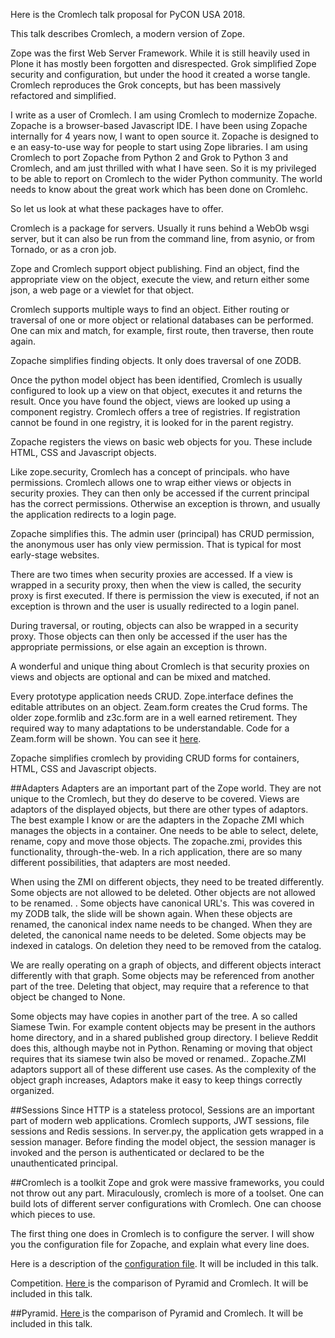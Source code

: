 Here is the Cromlech talk proposal for PyCON USA 2018.

This talk describes Cromlech, a modern version of Zope.

Zope was the first Web Server Framework. While it is still heavily used in Plone it has mostly been forgotten and disrespected. Grok simplified Zope security and configuration, but under the hood it created a worse tangle. Cromlech reproduces the Grok concepts, but has been massively refactored and simplified.

I write as a user of Cromlech. I am using Cromlech to  modernize Zopache.  Zopache is a browser-based Javascript IDE.  I have been using Zopache internally for 4 years now, I want to open source it.  Zopache is designed to e an easy-to-use way for people to start using Zope libraries.  I am using Cromlech to port Zopache from Python 2 and Grok to Python 3 and Cromlech, and am just thrilled with what I have seen.   So it is my privileged to be able to report on Cromlech to the wider Python community. The world needs to know about the great work which has been done on Cromlehc.

So let us look at what these packages have to offer.

Cromlech is a package for servers.  Usually it runs behind a WebOb
wsgi server, but it can also be run from the command line, from asynio, or from
Tornado, or as a cron job.

Zope and Cromlech support object publishing.  Find an object, find the appropriate view on the object, execute the view, and return either some json, a web page or a viewlet for that object.

Cromlech supports multiple ways to find an object.  Either routing or traversal of one or more object or relational  databases can be performed.  One can mix and match, for example, first route, then traverse, then route again.

Zopache simplifies finding objects.  It only does traversal of one ZODB.

Once the python model object has been identified, Cromlech is usually configured to look up a view on that object, executes it and returns the result.
Once you have found the object, views are looked up using a component registry.  Cromlech offers a tree of registries.  If registration cannot be found in one registry, it is looked for in the parent registry.

Zopache registers the views on basic web objects  for you.  These include HTML, CSS and Javascript objects.


Like zope.security, Cromlech has a concept of principals. who have permissions.  Cromlech allows one to wrap either views or objects in security proxies.  They can then only be accessed if the current principal has the correct permissions.  Otherwise an exception is thrown, and usually the application redirects to a login page. 

Zopache simplifies this.  The admin user (principal) has CRUD permission, the anonymous user has only view permission.  That is typical for most
early-stage websites.

There are two times when security proxies are accessed.  If a view is wrapped in a  security proxy, then when the view is called, the security proxy is first executed.  If there is permission the view is executed, if not an exception is thrown and the user is usually redirected to a login panel.

During traversal, or routing, objects can also be wrapped in a security proxy.  Those objects  can then only be accessed if the user has the appropriate permissions, or else again an exception is thrown.

A wonderful and unique thing about Cromlech is that security proxies on views and objects are  optional and can be mixed and matched.

Every prototype application needs CRUD.  Zope.interface defines the editable attributes on an object.  Zeam.form creates the Crud forms.  The older zope.formlib and z3c.form are in a well earned retirement.  They required way to many adaptations to be understandable.   Code for a Zeam.form will be shown.
You can see it [here](https://github.com/PythonLinks/CromlechDemo/blob/master/src/cromdemo/src/cromdemo/browser/forms.py).

Zopache simplifies cromlech by providing CRUD forms for containers, HTML, CSS and Javascript objects.

##Adapters
Adapters are an important part of the Zope world.  They are not unique to the Cromlech, but they do deserve to be covered.  Views are adaptors of the displayed objects, but there are other types of adaptors.  The best example I know or
are the adapters in the Zopache ZMI which manages the objects in a container.  One needs to be able to select, delete, rename, copy and move those objects.  The zopache.zmi, provides this functionality, through-the-web.    In a
rich application, there are so many different possibilities, that adapters are most needed.

When using the ZMI on different objects, they need to be treated differently.  Some objects are not allowed to be deleted.  Other
objects are not allowed to be renamed.   .  Some objects have canonical URL's.  This was covered in my ZODB talk, the slide will be shown again.  When these objects are renamed, the canonical index name needs to be changed.  When they are deleted, the canonical name needs to be deleted.  Some objects may be indexed in catalogs.  On deletion they need to be removed from the catalog.

We are really operating on a graph of objects, and different objects interact differently with that graph.  Some objects may be referenced from another part of the tree.  Deleting that object, may require that a reference to that object be changed to None.

Some objects may have copies in another part of the tree.  A so called Siamese Twin.  For example content objects may be present in the authors home directory, and in a shared published group directory.  I believe Reddit does this, although maybe not in Python.  Renaming or moving that object requires that its siamese twin also be moved or renamed..  Zopache.ZMI adaptors support all of these different use cases.  As the complexity of the object graph increases, Adaptors make it easy to keep things correctly organized.

 ##Sessions
 Since HTTP is a stateless protocol, Sessions are an important part of modern web applications.  Cromlech supports, JWT sessions, file sessions and Redis sessions.   In server.py, the application gets wrapped in a session manager.  Before finding the model object, the session manager is invoked and the person is authenticated or declared to be the unauthenticated principal.

##Cromlech is a toolkit
Zope and grok were massive frameworks,  you could not throw out any part.
 Miraculously,  cromlech is more of a toolset.  One can build lots of different server configurations with Cromlech.  One can choose which pieces to use.

 The first thing one does in Cromlech is to configure the server.  I will show you the configuration file for Zopache, and explain what every line does.

Here is a description of the  [configuration file](https://github.com/PythonLinks/CromlechDemo/blob/master/configuration.txt).  It will be included in this talk.

Competition.
[Here ](https://github.com/PythonLinks/CromlechDemo/blob/master/DOCUMENTATION/CromlechVsDjango.md)
is the comparison of Pyramid and Cromlech. It will be included in this talk.

##Pyramid.
[Here ](https://github.com/PythonLinks/CromlechDemo/blob/master/DOCUMENTATION/CromlechVsPyramid.md)
is the comparison of Pyramid and Cromlech. It will be included in this talk.